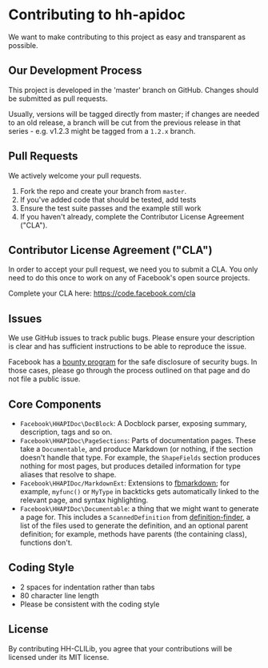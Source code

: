 # Contributing to hh-apidoc
We want to make contributing to this project as easy and transparent as
possible.

## Our Development Process

This project is developed in the 'master' branch on GitHub. Changes should be
submitted as pull requests.

Usually, versions will be tagged directly from master; if changes are needed to
an old release, a branch will be cut from the previous release in that series - e.g.
v1.2.3 might be tagged from a `1.2.x` branch.

## Pull Requests
We actively welcome your pull requests.
1. Fork the repo and create your branch from `master`.
2. If you've added code that should be tested, add tests
3. Ensure the test suite passes and the example still work
4. If you haven't already, complete the Contributor License Agreement ("CLA").

## Contributor License Agreement ("CLA")
In order to accept your pull request, we need you to submit a CLA. You only need
to do this once to work on any of Facebook's open source projects.

Complete your CLA here: <https://code.facebook.com/cla>

## Issues
We use GitHub issues to track public bugs. Please ensure your description is
clear and has sufficient instructions to be able to reproduce the issue.

Facebook has a [bounty program](https://www.facebook.com/whitehat/) for the safe
disclosure of security bugs. In those cases, please go through the process
outlined on that page and do not file a public issue.

## Core Components

- `Facebook\HHAPIDoc\DocBlock`: A Docblock parser, exposing summary,
  description, tags and so on.
- `Facebook\HHAPIDoc\PageSections`: Parts of documentation pages. These take a
  `Documentable`, and produce Markdown (or nothing, if the section doesn't
  handle that type. For example, the `ShapeFields` section produces nothing
  for most pages, but produces detailed information for type aliases that
  resolve to shape.
- `Facebook\HHAPIDoc/MarkdownExt`: Extensions to
  [fbmarkdown](https://github.com/hhvm/fbmarkdown); for example, `myfunc()` or
  `MyType` in backticks gets automatically linked to the relevant page, and
  syntax highlighting.
- `Facebook\HHAPIDoc\Documentable`: a thing that we might want to generate
  a page for. This includes a `ScannedDefinition` from
  [definition-finder](https://github.com/hhvm/definition-finder), a list of the
  files used to generate the definition, and an optional parent definition; for
  example, methods have parents (the containing class), functions don't.

## Coding Style
* 2 spaces for indentation rather than tabs
* 80 character line length
* Please be consistent with the coding style

## License
By contributing HH-CLILib, you agree that your contributions will be licensed
under its MIT license.
